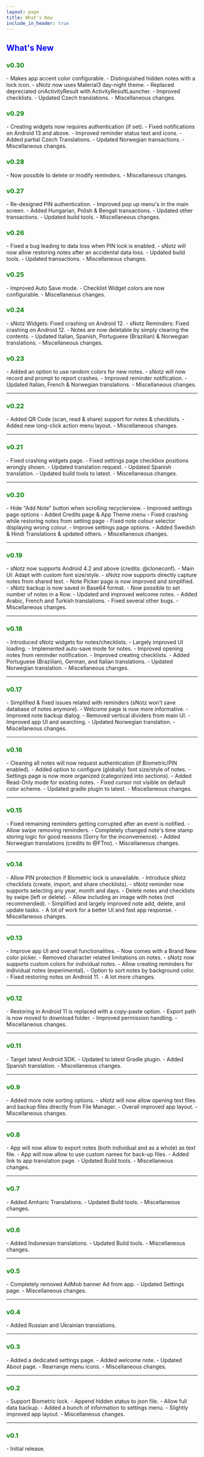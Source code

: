 ```yaml
---
layout: page
title: What's New
include_in_header: true
---
```


<h2 style="color: blue">What's New</h2>

<h3 style="color: green">v0.30</h3>
- Makes app accent color configurable.
- Distinguished hidden notes with a lock icon.
- sNotz now uses Material3 day-night theme.
- Replaced depreciated onActivityResult with ActivityResultLauncher.
- Improved checklists.
- Updated Czech translations.
- Miscellaneous changes.

<h3 style="color: green">v0.29</h3>
- Creating widgets now requires authentication (if set).
- Fixed notifications on Android 13 and above.
- Improved reminder status text and icons.
- Added partial Czech Translations.
- Updated Norwegian transactions.
- Miscellaneous changes.

<h3 style="color: green">v0.28</h3>
- Now possible to delete or modify reminders.
- Miscellaneous changes.

<h3 style="color: green">v0.27</h3>
- Re-designed PIN authentication.
- Improved pop up menu's in the main screen.
- Added Hungarian, Polish & Bengali transactions.
- Updated other transactions.
- Updated build tools.
- Miscellaneous changes.

<h3 style="color: green">v0.26</h3>
- Fixed a bug leading to data loss when PIN lock is enabled.
- sNotz will now allow restoring notes after an accidental data loss.
- Updated build tools.
- Updated transactions.
- Miscellaneous changes.

<h3 style="color: green">v0.25</h3>
- Improved Auto Save mode.
- Checklist Widget colors are now configurable.
- Miscellaneous changes.

<h3 style="color: green">v0.24</h3>
- sNotz Widgets: Fixed crashing on Android 12.
- sNotz Reminders: Fixed crashing on Android 12.
- Notes are now deletable by simply clearing the contents.
- Updated Italian, Spanish, Portuguese (Brazilian) & Norwegian translations.
- Miscellaneous changes.

<h3 style="color: green">v0.23</h3>
- Added an option to use random colors for new notes.
- sNotz will now record and prompt to report crashes.
- Improved reminder notification.
- Updated Italian, French & Norwegian translations.
- Miscellaneous changes.

<hr>

<h3 style="color: green">v0.22</h3>
- Added QR Code (scan, read & share) support for notes & checklists.
- Added new long-click action menu layout.
- Miscellaneous changes.

<hr>

<h3 style="color: green">v0.21</h3>
- Fixed crashing widgets page.
- Fixed settings page checkbox positions wrongly shown.
- Updated translation request.
- Updated Spanish translation.
- Updated build tools to latest.
- Miscellaneous changes.

<hr>

<h3 style="color: green">v0.20</h3>
- Hide "Add Note" button when scrolling recyclerview.
- Improved settings page options
- Added Credits page & App Theme menu
- Fixed crashing while restoring notes from setting page
- Fixed note colour selector displaying wrong colour.
- Improve settings page options.
- Added Swedish & Hindi Translations & updated others.
- Miscellaneous changes.

<hr>

<h3 style="color: green">v0.19</h3>
- sNotz now supports Android 4.2 and above (credits: @cloneconf).
- Main UI: Adapt with custom font size/style.
- sNotz now supports directly capture notes from shared text.
- Note Picker page is now improved and simplified.
- sNotz backup is now saved in Base64 format.
- Now possible to set number of notes in a Row.
- Updated and improved welcome notes.
- Added Arabic, French and Turkish translations.
- Fixed several other bugs.
- Miscellaneous changes.

<hr>

<h3 style="color: green">v0.18</h3>
- Introduced sNotz widgets for notes/checklists.
- Largely improved UI loading.
- Implemented auto-save mode for notes.
- Improved opening notes from reminder notification.
- Improved creating checklists.
- Added Portuguese (Brazilian), German, and Italian translations.
- Updated Norwegian translation.
- Miscellaneous changes.

<hr>

<h3 style="color: green">v0.17</h3>
- Simplified & fixed issues related with reminders (sNotz won't save database of notes anymore).
- Welcome page is now more informative.
- Improved note backup dialog.
- Removed vertical dividers from main UI.
- Improved app UI and searching.
- Updated Norwegian translation.
- Miscellaneous changes.

<hr>

<h3 style="color: green">v0.16</h3>
- Cleaning all notes will now request authentication (if Biometric/PIN enabled).
- Added option to configure (globally) font size/style of notes.
- Settings page is now more organized (categorized into sections).
- Added Read-Only mode for existing notes.
- Fixed cursor not visible on default color scheme.
- Updated gradle plugin to latest.
- Miscellaneous changes.

<hr>

<h3 style="color: green">v0.15</h3>
- Fixed remaining reminders getting corrupted after an event is notified.
- Allow swipe removing reminders.
- Completely changed note's time stamp storing logic for good reasons (Sorry for the inconvenience).
- Added Norwegian translations (credits to @FTno).
- Miscellaneous changes.

<hr>

<h3 style="color: green">v0.14</h3>
- Allow PIN protection if Biometric lock is unavailable.
- Introduce sNotz checklists (create, import, and share checklists).
- sNotz reminder now supports selecting any year, month and days.
- Delete notes and checklists by swipe (left or delete).
- Allow including an image with notes (not recommended).
- Simplified and largely improved note add, delete, and update tasks.
- A lot of work for a better UI and fast app response.
- Miscellaneous changes.

<hr>

<h3 style="color: green">v0.13</h3>
- Improve app UI and overall functionalities.
- Now comes with a Brand New color picker.
- Removed character related limitations on notes.
- sNotz now supports custom colors for individual notes.
- Allow creating reminders for individual notes (experimental).
- Option to sort notes by background color.
- Fixed restoring notes on Android 11.
- A lot more changes.

<hr>

<h3 style="color: green">v0.12</h3>
- Restoring in Android 11 is replaced with a copy-paste option.
- Export path is now moved to download folder.
- Improved permission handling.
- Miscellaneous changes.

<hr>

<h3 style="color: green">v0.11</h3>
- Target latest Android SDK.
- Updated to latest Gradle plugin.
- Added Spanish translation.
- Miscellaneous changes.

<hr>

<h3 style="color: green">v0.9</h3>
- Added more note sorting options.
- sNotz will now allow opening text files and backup files directly from File Manager.
- Overall improved app layout.
- Miscellaneous changes.

<hr>

<h3 style="color: green">v0.8</h3>
- App will now allow to export notes (both individual and as a whole) as text file.
- App will now allow to use custom names for back-up files.
- Added link to app translation page.
- Updated Build tools.
- Miscellaneous changes.

<hr>

<h3 style="color: green">v0.7</h3>
- Added Amharic Translations.
- Updated Build tools.
- Miscellaneous changes.

<hr>

<h3 style="color: green">v0.6</h3>
- Added Indonesian translations.
- Updated Build tools.
- Miscellaneous changes.

<hr>

<h3 style="color: green">v0.5</h3>
- Completely removed AdMob banner Ad from app.
- Updated Settings page.
- Miscellaneous changes.

<hr>

<h3 style="color: green">v0.4</h3>
- Added Russian and Ukrainian translations.

<hr>

<h3 style="color: green">v0.3</h3>
- Added a dedicated settings page.
- Added welcome note.
- Updated About page.
- Rearrange menu icons.
- Miscellaneous changes.

<hr>

<h3 style="color: green">v0.2</h3>
- Support Biometric lock.
- Append hidden status to json file.
- Allow full data backup.
- Added a bunch of information to settings menu.
- Slightly improved app layout.
- Miscellaneous changes.

<hr>

<h3 style="color: green">v0.1</h3>
- Initial release.
